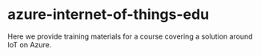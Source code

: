 # azure-internet-of-things-edu
Here we provide training materials for a course covering a solution around IoT on Azure.
